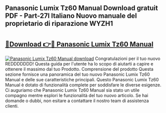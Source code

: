 ## Panasonic Lumix Tz60 Manual Download gratuit PDF - Part-27l Italiano Nuovo manuale del proprietario di riparazione WYZH1

# <h2><a href="http://dfahi5o.blite.top/?on=Panasonic+Lumix+Tz60+Manual">🔗Download 👉🔴 Panasonic Lumix Tz60 Manual</a></h2>

[![Panasonic Lumix Tz60 Manual download](https://i.imgur.com/lujVjoI.png)](http://dfahi5o.blite.top/?on=Panasonic+Lumix+Tz60+Manual)
Congratulazioni per il tuo nuovo REDDDDDDD! Questa guida per l'utente ha lo scopo di aiutarti a capire e ottenere il massimo dal tuo Prodotto. Comprensione del prodotto Questa sezione fornisce una panoramica del tuo nuovo Panasonic Lumix Tz60 Manual e delle sue caratteristiche principali. Questo Panasonic Lumix Tz60 Manual è dotato di funzionalità complete per soddisfare le diverse esigenze. Ci auguriamo che Panasonic Lumix Tz60 Manual sia stato un utile compagno mentre esplori le funzionalità del tuo nuovo articolo. Se hai domande o dubbi, non esitare a contattare il nostro team di assistenza clienti.
